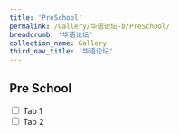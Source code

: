 ```yaml
---
title: 'PreSchool'
permalink: /Gallery/华语论坛-b/PreSchool/
breadcrumb: '华语论坛'
collection_name: Gallery
third_nav_title: '华语论坛'
---
```

## Pre School

<html>
<head>
<style>
.tab-content {
  overflow: hidden;
  display: none;
}
.atab input:checked ~ .tab-content {
  display: block;
}
.tab input {
  display: none;
}
.tab label {
  display: block;
  background: #2d5faf;
  color: #fff;
  font-weight: bold;
  padding: 10px;
  cursor: pointer;
}
.tab label::after {
  content: "\25b6";
  position: absolute;
  right: 10px;
  top: 10px;
  display: block;
  transition: all 0.4s;
}
.tab input[type=checkbox]:checked + label::after,
.tab input[type=radio]:checked + label::after {
  transform: rotate(90deg);
}
</style>
</head>
<body>
  
<div class="atab">
      <input id="tab-1" type="checkbox" name="tab">
      <label for="tab-1">Tab 1</label>
      <div class="tab-content">
        <p>
         this is tab a.
        </p>
      </div>
</div>

<div class="atab">
      <input id="tab-2" type="checkbox" name="tab">
      <label for="tab-2">Tab 2</label>
      <div class="tab-content">
        <p>
         this is tab b.
        </p>
      </div>
</div>
  
</body>
